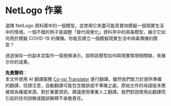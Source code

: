 <!--
CO_OP_TRANSLATOR_METADATA:
{
  "original_hash": "cf654ca60c7f86c8dad28596fb42994b",
  "translation_date": "2025-08-24T22:05:25+00:00",
  "source_file": "lessons/6-Other/23-MultiagentSystems/assignment.md",
  "language_code": "tw"
}
-->
# NetLogo 作業

選擇 NetLogo 資料庫中的一個模型，並使用它來盡可能真實地模擬一個現實生活中的情境。一個不錯的例子是調整「替代視覺化」資料夾中的病毒模型，展示它如何用於模擬 COVID-19 的傳播。你能否建立一個模擬現實生活中病毒傳播的模型？

透過保存一份副本並製作一個視頻演示，說明該模型如何與現實情境相關聯，來展示你的成果。

**免責聲明**：  
本文件使用 AI 翻譯服務 [Co-op Translator](https://github.com/Azure/co-op-translator) 進行翻譯。雖然我們致力於提供準確的翻譯，但請注意，自動翻譯可能包含錯誤或不準確之處。原始文件的母語版本應被視為權威來源。對於重要資訊，建議使用專業人工翻譯。我們對因使用此翻譯而引起的任何誤解或錯誤解釋不承擔責任。